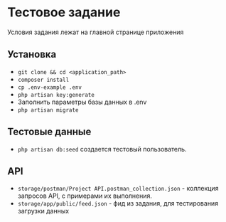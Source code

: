 # Тестовое задание

Условия задания лежат на главной странице приложения

## Установка
- `git clone && cd <application_path>`
- `composer install`
- `cp .env-example .env`
- `php artisan key:generate`
- Заполнить параметры базы данных в .env
- `php artisan migrate`

## Тестовые данные
- `php artisan db:seed` создается тестовый пользователь.

## API
- `storage/postman/Project API.postman_collection.json` - коллекция запросов API, с примерами их выполнения.
- `storage/app/public/feed.json` - фид из задания, для тестирования загрузки данных 
